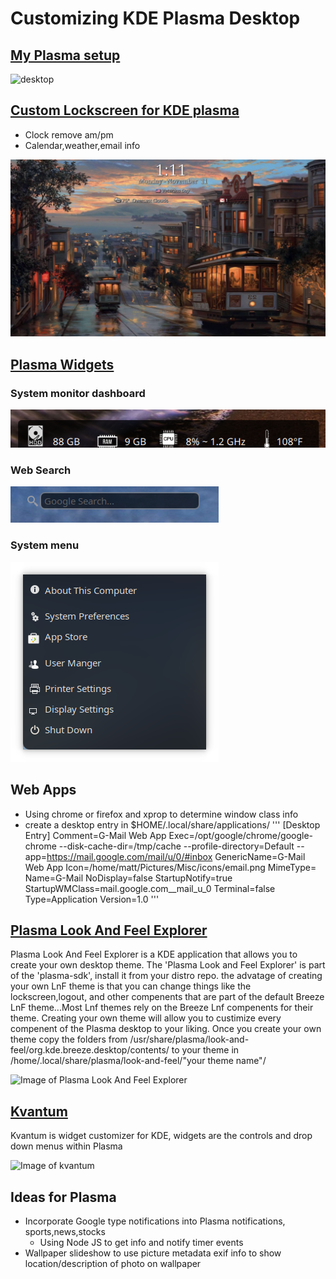# Customizing KDE Plasma Desktop

## [My Plasma setup](https://txhammer68.github.io/docs/kde/slideshow.html)
![desktop](images/preview2.png)

## [Custom Lockscreen for KDE plasma](https://github.com/txhammer68/Lockscreen#custom-plasma-lockscreen)

* Clock remove am/pm
* Calendar,weather,email info

[![Plasma Lockscreen](lockscreen.png)](https://gofile.io/?c=bmYlVp "Plasma Lockscreen")

## [Plasma Widgets](https://github.com/txhammer68/qml)
### System monitor dashboard
![System dashboard](images/dashboard.png)
### Web Search
![Web Search](images/search.png)
### System menu
![System Menu](images/system-menu.png)

## Web Apps
* Using chrome or firefox and xprop to determine window class info
* create a desktop entry in $HOME/.local/share/applications/
'''
[Desktop Entry]
Comment=G-Mail Web App
Exec=/opt/google/chrome/google-chrome --disk-cache-dir=/tmp/cache --profile-directory=Default --app=https://mail.google.com/mail/u/0/#inbox
GenericName=G-Mail Web App
Icon=/home/matt/Pictures/Misc/icons/email.png
MimeType=
Name=G-Mail
NoDisplay=false
StartupNotify=true
StartupWMClass=mail.google.com__mail_u_0
Terminal=false
Type=Application
Version=1.0
'''

## [Plasma Look And Feel Explorer](https://userbase.kde.org/Plasma/Create_a_Look_and_Feel_Package)
  Plasma Look And Feel Explorer is a KDE application that allows you to create your own desktop theme.
  The 'Plasma Look and Feel Explorer' is part of the 'plasma-sdk', install it from your distro repo.
  the advatage of creating your own LnF theme is that you can change things like the lockscreen,logout, 
  and other compenents that are part of the default Breeze LnF theme...Most Lnf themes rely on the Breeze Lnf compenents 
  for their theme. Creating your own theme will allow you to custimize every compenent of the Plasma desktop to your liking.
  Once you create your own theme copy the folders from /usr/share/plasma/look-and-feel/org.kde.breeze.desktop/contents/ 
  to your theme in /home/.local/share/plasma/look-and-feel/"your theme name"/
 
  ![Image of Plasma Look And Feel Explorer](https://i.imgur.com/yPkUl3M.png)


## [Kvantum](https://github.com/tsujan/Kvantum/tree/master/Kvantum) 
Kvantum is widget customizer for KDE, widgets are the controls and drop down menus within Plasma

![Image of kvantum](https://github.com/tsujan/Kvantum/raw/master/Kvantum/screenshots/Default.png?raw=true)



## Ideas for Plasma
* Incorporate Google type notifications into Plasma notifications, sports,news,stocks
  * Using Node JS to get info and notify timer events
* Wallpaper slideshow to use picture metadata exif info to show location/description of photo on wallpaper

